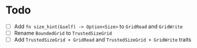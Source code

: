# Todo

- [ ] Add `fn size_hint(&self) -> Option<Size>` to `GridRead` and `GridWrite`
- [ ] Rename `BoundedGrid` to `TrustedSizeGrid`
- [ ] Add `TrustedSizeGrid + GridRead` and `TrustedSizeGrid + GridWrite` traits
